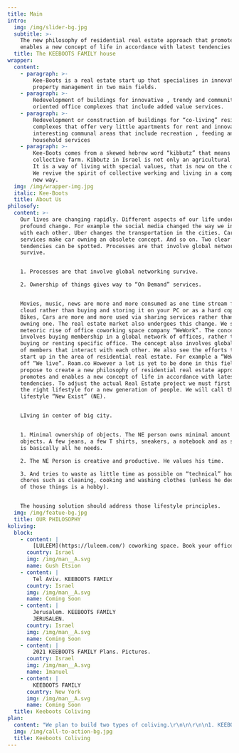 ```yaml
---
title: Main
intro:
  img: /img/slider-bg.jpg
  subtitle: >-
    The new philosophy of residential real estate approach that promotes and
    enables a new concept of life in accordance with latest tendencies
  title: The KEEBOOTS FAMILY house
wrapper:
  content:
    - paragraph: >-
        Kee-Boots is a real estate start up that specialises in innovative
        property management in two main fields.
    - paragraph: >-
        Redevelopment of buildings for innovative , trendy and community
        oriented office complexes that include added value services.
    - paragraph: >-
        Redevelopment or construction of buildings for “co-living” residential
        complexes that offer very little apartments for rent and innovative and
        interesting communal areas that include recreation , feeding and
        household services
    - paragraph: >-
        Kee-Boots comes from a skewed hebrew word “kibbutz” that means
        collective farm. Kibbutz in Israel is not only an agricultural village.
        It is a way of living with special values, that is now on the decline .
        We revive the spirit of collective working and living in a completely
        new way.
  img: /img/wrapper-img.jpg
  italic: Kee-Boots
  title: About Us
philosofy:
  content: >-
    Our lives are changing rapidly. Different aspects of our life undergo
    profound change. For example the social media changed the way we interact
    with each other. Uber changes the transportation in the cities. Car sharing
    services make car owning an obsolete concept. And so on. Two clear
    tendencies can be spotted. Processes are that involve global networking
    survive.


    1. Processes are that involve global networking survive.

    2. Ownership of things gives way to “On Demand” services.


    Movies, music, news are more and more consumed as one time stream from the
    cloud rather than buying and storing it on your PC or as a hard copy. Also
    Bikes, Cars are more and more used via sharing services rather than by
    owning one. The real estate market also undergoes this change. We see the
    meteoric rise of office coworking space company “WeWork”. The concept
    involves buying membership in a global network of offices, rather than
    buying or renting specific office. The concept also involves global network
    of members that interact with each other. We also see the efforts to make a
    start up in the area of residential real estate. For example a “WeWork” spin
    off “We live”. Roam.co However a lot is yet to be done in this field. We
    propose to create a new philosophy of residential real estate approach that
    promotes and enables a new concept of life in accordance with latest
    tendencies. To adjust the actual Real Estate project we must first define
    the right lifestyle for a new generation of people. We will call this new
    lifestyle “New Exist” (NE).


    LIving in center of big city.


    1. Minimal ownership of objects. The NE person owns minimal amount of
    objects. A few jeans, a few T shirts, sneakers, a notebook and as smartphone
    is basically all he needs.

    2. The NE Person is creative and productive. He values his time.

    3. And tries to waste as little time as possible on “technical” household
    chores such as cleaning, cooking and washing clothes (unless he decides one
    of those things is a hobby).


    The housing solution should address those lifestyle principles.
  img: /img/featue-bg.jpg
  title: OUR PHILOSOPHY
koliving:
  block:
    - content: |
        [LULEEM](https://luleem.com/) coworking space. Book your office now.
      country: Israel
      img: /img/man__A.svg
      name: Gush Etsion
    - content: |
        Tel Aviv. KEEBOOTS FAMILY
      country: Israel
      img: /img/man__A.svg
      name: Coming Soon
    - content: |
        Jerusalem. KEEBOOTS FAMILY
        JERUSALEN.
      country: Israel
      img: /img/man__A.svg
      name: Coming Soon
    - content: |
        2021 KEEBOOTS FAMILY Plans. Pictures.
      country: Israel
      img: /img/man__A.svg
      name: Imanuel
    - content: |
        KEEBOOTS FAMILY
      country: New York
      img: /img/man__A.svg
      name: Coming Soon
  title: Keeboots Coliving
plan:
  content: "We plan to build two types of coliving.\r\n\n\r\n\n1. KEEBOOTS Single. Focused on Single residents and childless couples.\r\n2. KEEBOOTS FAMILY Focused on couples with young kids.\r\n\nThe KEEBOOTS FAMILY house should have small private apartments with minimal storage space. Kitchen should be very small or not exist at all. Healthy food can and should be produced by professionals, at a specialised workshop. Cleaning should be done by professional stuff.\r\n\n\r\n\nA diverse communal areas should provide the ample space for work and leisure. It should be divided into relatively small areas, just a little bigger than a “living room“ in a conventional apartment. A person will choose which space feels more comfortable for him in a given moment.\r\n\n\r\n\nToday a few companies entered this market with a few very beautiful projects. However this is not even a tip of a iceberg of a huge market.\r\n\n\r\n\nAlso virtually all existing projects aim mainly at a young single professionals. Or at best at child free couples.\r\n\n\r\n\nA huge market exist for the same young professionals who either have a kid or two or are expecting one. It is the most challenging period in life and sometimes people make major changes in their life to accommodate to these new circumstances. Some buy a house in a suburb of a “commuter town” and start living a “standard family life”. Some rent a bigger apartment in a family friendly neighbourhood. It usually involves a drastic change in a lifestyle.\r\n\n\r\n\nSuch family will usually buy a whole bunch of possessions, such as furniture, toys, kitchenware and so on and will live and move with these objects for the rest of their life.\r\n\n\r\n\nWe believe that there is a huge demand for having kids while continuing to live a New Exist lifestyle. Without moving out of the center of the city, without buying a bunch of unnecessary stuff and without becoming a “housewife” who cooks and cleans the huge house all day long.\r\n\n\r\n\nThe solution is building a “Keeboots Family coliving” - an residential complex with tiny private apartments and big communal area that provide all the services a family with small kid might need. Some of the services are free and some cost money. A smart system of payment by “tokens” will be introduced.\r\n\n\r\n\n(Tokens as a local currency. not in a cryptocurrency meaning)\r\n\n\r\n\nA typical Keeboots family coliving will be an apartment complex with the ground flour as a communal area dedicated for the kids and adults attending the kids. And the upper floor as communal area for coworking and leisure without the kids. The floors in between hold the private apartments.\r\n\n\r\n\nThe Kids zone on the ground floor is a safe environment with one exit which is controlled by a guard.\r\n\n\r\n\nThe area consists of:\r\n\n\r\n\n1. Till midnight  Nursery for little babies (tokens).\r\n2. On site nursery for ages 6 month till 2 years (tokens).\r\n3. On site daycare. ages 3 till 5 (tokens).\r\n4. Yoga studio for kids and adults.\r\n5. Classrooms for special interest classes (tokens)).\r\n6. “Lego room” (free).\r\n7. Dolls room (free).\r\n8. Painting / drawing room (free).\r\n9. Outdoor playing ground with kids bicicles and kick scooters (free).\r\n10. Coworking area behind glass for mothers who want to work but watch their kids playing (tokens).\r\n11. Spa and gym\r\n\nThe upper floor\r\n\n\r\n\n1. Childfree coworking area\r\n2. Child free leisure zone: Smoking room. Movies room. Lounge area.\r\n3. Cafe and food catering service."
  img: /img/call-to-action-bg.jpg
  title: Keeboots Coliving
---
```


